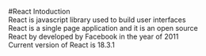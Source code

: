 #React Intoduction
<br>
 React is javascript library used to build user interfaces <br>
 React is a single page application and it is an open source<br>
 React by developed by Facebook in the year of 2011<br>
 Current version of React is 18.3.1
 
